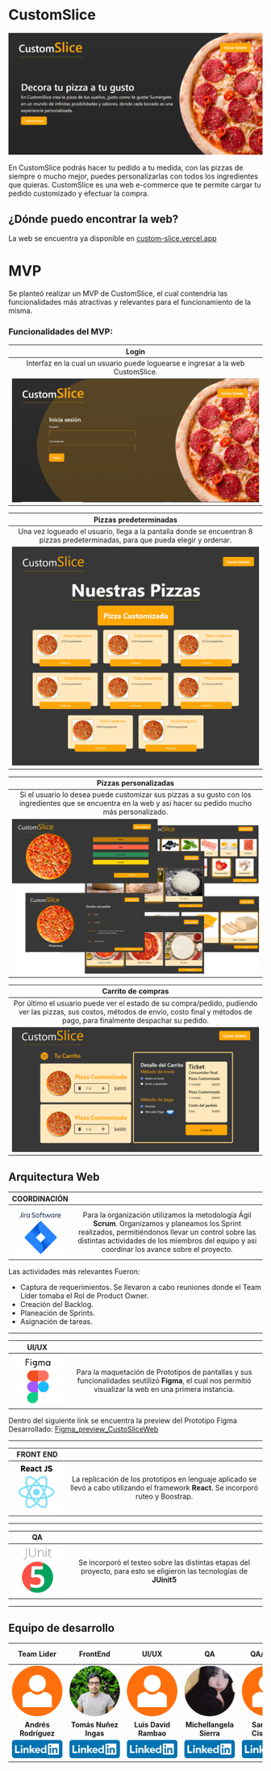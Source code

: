 # CustomSlice
![CustomSice_Prelogin](./READMEassets/customSlice_Prelogin.png)

En CustomSlice podrás hacer tu pedido a tu medida, con las pizzas de siempre o mucho mejor, puedes personalizarlas con todos los ingredientes que quieras.
CustomSlice es una web e-commerce que te permite cargar tu pedido customizado y efectuar la compra.

## ¿Dónde puedo encontrar la web?

La web se encuentra ya disponible en [custom-slice.vercel.app](https://custom-slice.vercel.app/)

# MVP

Se planteó realizar un MVP de CustomSlice, el cual contendría las funcionalidades más atractivas y relevantes para el funcionamiento de la misma.

### Funcionalidades del **MVP**:
|**Login**|
|:---:|
|Interfaz en la cual un usuario puede loguearse e ingresar a la web CustomSlice.|
|![CustomSlice_Login](./READMEassets/customSlice_login.png)|

|**Pizzas predeterminadas**|
|:---:|
|Una vez logueado el usuario, llega a la pantalla donde se encuentran 8 pizzas predeterminadas, para que pueda elegir y ordenar.|
|![CustomSlice_Login](./READMEassets/screenshots_pizzas_prederterminadas.png)|

|**Pizzas personalizadas**|
|:---:|
|Si el usuario lo desea puede customizar sus pizzas a su gusto con los ingredientes que se encuentra en la web y así hacer su pedido mucho más personalizado.|
|![CustomSlice_Login](./READMEassets/screenshot_custompizza.png)|

|**Carrito de compras**|
|:---:|
| Por último el usuario puede ver el estado de su compra/pedido, pudiendo ver las pizzas, sus costos, métodos de envio, costo final y métodos de pago, para finalmente despachar su pedido.|
|![CustomSlice_Login](./READMEassets/carrito.png)|


## Arquitectura Web

|**COORDINACIÓN**||
|:---:|:---:|
|<img style="width: 100px; min-width: 100px" src="READMEassets\JiraSoftware.png">|Para la organización utilizamos la metodología Ágil **Scrum**. Organizamos y planeamos los Sprint realizados, permitiéndonos llevar un control sobre las distintas actividades de los miembros del equipo y así coordinar los avance sobre el proyecto.|

Las actividades más relevantes Fueron:
- Captura de requerimientos. Se llevaron a cabo reuniones donde el Team Líder tomaba el Rol de Product Owner.
- Creación del Backlog.
- Planeación de Sprints.
- Asignación de tareas.
- - -

|**UI/UX**||
|:---:|:---:|
| <img style="width: 100px; min-width: 100px" src="READMEassets\Figma.png">|Para  la maquetación de Prototipos de pantallas y sus funcionalidades seutilizó **Figma**, el cual nos permitió visualizar la web en una primera instancia.|

Dentro del siguiente link se encuentra la preview del Prototipo Figma Desarrollado: [Figma_preview_CustoSliceWeb](https://www.figma.com/proto/yIK4I16eaDaP46HQnfiF7O/Untitled?type=design&node-id=14-3&t=8ErHT0aqxoBjOeus-0&scaling=scale-down&page-id=0%3A1)

- - -

|**FRONT END**||
|:---:|:---:|
| <img style="width: 100px; min-width: 100px" src="READMEassets\React.png">|La replicación de los prototipos en lenguaje aplicado se llevó a cabo utilizando el framework **React**. Se incorporó ruteo y Boostrap.|
- - -

|**QA**||
|:---:|:---:|
| <img style="width: 100px; min-width: 100px" src="READMEassets\JUnit.png">|Se incorporó el testeo sobre las distintas etapas del proyecto, para esto se eligieron las tecnologías de **JUinit5**|

- - -

## Equipo de desarrollo

|**Team Lider**|**FrontEnd**|**UI/UX**| **QA**|**QA/UI/UX**|**Scrum Master/Project Manager/FrontEnd/UI/UX**|
|:---:|:---:|:---:|:---:|:---:|:---:|
|<img style="width: 100px; min-width: 100px; max-width: 100px" src="READMEassets\people_default.png">| <img style="width: 100px; min-width: 100px; max-width: 100px" src="READMEassets\TomásNuñezIngas.png">| <img style="width: 100px; min-width: 100px; max-width: 100px" src="READMEassets\people_default.png">| <img style="width: 100px; min-width: 100px; max-width: 100px" src="READMEassets\MichellangelaSierra.png">| <img style="width: 100px; min-width: 100px; max-width: 100px" src="READMEassets\people_default.png">| <img style="width: 100px; min-width: 100px; max-width: 100px" src="READMEassets\MarinaCaseres.png">|
|**Andrés Rodríguez**|**Tomás Nuñez Ingas**|**Luis David Rambao**|**Michellangela Sierra**|**Santiago Cisneros**|**Marina Caseres**|
|<a href="#"><img style="width: 100px; min-width: 100px" src="READMEassets\LinkedIn-emblema.png"></a> | <a href="#"><img style="width: 100px; min-width: 100px" src="READMEassets\LinkedIn-emblema.png"></a> | <a href="#"><img style="width: 100px; min-width: 100px" src="READMEassets\LinkedIn-emblema.png"></a> | <a href="#"><img style="width: 100px; min-width: 100px" src="READMEassets\LinkedIn-emblema.png"></a> | <a href="#"><img style="width: 100px; min-width: 100px" src="READMEassets\LinkedIn-emblema.png"></a> | <a href="#"><img style="width: 100px; min-width: 100px" src="READMEassets\LinkedIn-emblema.png"></a> | <a href="https://www.linkedin.com/in/marinacaseres/"><img style="width: 100px; min-width: 100px" src="READMEassets\LinkedIn-emblema.png"></a> |

